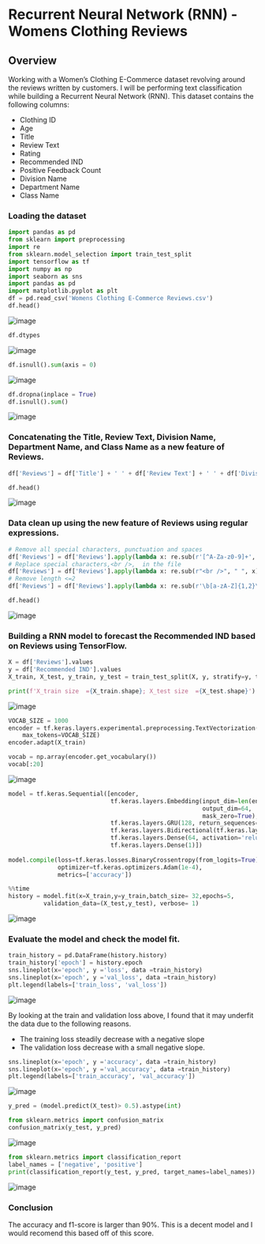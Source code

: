 # Recurrent Neural Network (RNN) - Womens Clothing Reviews

## Overview

Working with a Women’s Clothing E-Commerce dataset revolving around the reviews written by customers. I will be performing text classification while building a Recurrent Neural Network (RNN). This dataset contains the following columns:

* Clothing ID
* Age
* Title
* Review Text
* Rating
* Recommended IND
* Positive Feedback Count
* Division Name
* Department Name
* Class Name

### Loading the dataset

```python
import pandas as pd
from sklearn import preprocessing
import re
from sklearn.model_selection import train_test_split
import tensorflow as tf
import numpy as np
import seaborn as sns
import pandas as pd
import matplotlib.pyplot as plt
df = pd.read_csv('Womens Clothing E-Commerce Reviews.csv')
df.head()
```
![image](https://user-images.githubusercontent.com/47721595/152287187-6f96a3c2-aa5d-46ba-b28e-64ebb644ee2c.png)

```python
df.dtypes
```
![image](https://user-images.githubusercontent.com/47721595/152287236-d226cc49-d852-4783-8352-8bb1c06fa69c.png)

```python
df.isnull().sum(axis = 0)
```
![image](https://user-images.githubusercontent.com/47721595/152287276-46fca9e7-0fd5-49b6-aa64-3caf30b1e17b.png)

```python
df.dropna(inplace = True)
df.isnull().sum()
```
![image](https://user-images.githubusercontent.com/47721595/152287319-edb6e4c5-9d89-451c-80df-06439931ae5c.png)

### Concatenating the Title, Review Text, Division Name, Department Name, and Class Name as a new feature of Reviews.

```python
df['Reviews'] = df['Title'] + ' ' + df['Review Text'] + ' ' + df['Division Name'] + ' ' + df['Department Name'] + ' ' + df['Class Name']

df.head()
```
![image](https://user-images.githubusercontent.com/47721595/152287539-93da5aca-a535-481d-9b61-f704361bd26e.png)

### Data clean up using the new feature of Reviews using regular expressions.

```python
# Remove all special characters, punctuation and spaces
df['Reviews'] = df['Reviews'].apply(lambda x: re.sub(r'[^A-Za-z0-9]+',' ',x))
# Replace special characters,<br />,  in the file
df['Reviews'] = df['Reviews'].apply(lambda x: re.sub(r"<br />", " ", x))
# Remove length <=2
df['Reviews'] = df['Reviews'].apply(lambda x: re.sub(r'\b[a-zA-Z]{1,2}\b', '', x))

df.head()
```
![image](https://user-images.githubusercontent.com/47721595/152287661-dbfed309-70ad-4d3f-a0ab-5a8453079ab2.png)

### Building a RNN model to forecast the Recommended IND based on Reviews using TensorFlow.

```python
X = df['Reviews'].values
y = df['Recommended IND'].values
X_train, X_test, y_train, y_test = train_test_split(X, y, stratify=y, test_size=0.2)

print(f'X_train size  ={X_train.shape}; X_test size  ={X_test.shape}')
```
![image](https://user-images.githubusercontent.com/47721595/152287774-a8e9d0a2-a776-4746-916e-df2681a9a650.png)

```python
VOCAB_SIZE = 1000
encoder = tf.keras.layers.experimental.preprocessing.TextVectorization(
    max_tokens=VOCAB_SIZE)
encoder.adapt(X_train)

vocab = np.array(encoder.get_vocabulary())
vocab[:20]
```
![image](https://user-images.githubusercontent.com/47721595/152287832-3bf37811-4e1b-483c-b6b8-54613ac6a117.png)

```python
model = tf.keras.Sequential([encoder,
                             tf.keras.layers.Embedding(input_dim=len(encoder.get_vocabulary()),
                                                       output_dim=64,
                                                       mask_zero=True),
                             tf.keras.layers.GRU(128, return_sequences=True),
                             tf.keras.layers.Bidirectional(tf.keras.layers.LSTM(128)),
                             tf.keras.layers.Dense(64, activation='relu'),
                             tf.keras.layers.Dense(1)])
 
model.compile(loss=tf.keras.losses.BinaryCrossentropy(from_logits=True),
              optimizer=tf.keras.optimizers.Adam(1e-4),
              metrics=['accuracy'])

%%time
history = model.fit(x=X_train,y=y_train,batch_size= 32,epochs=5,
          validation_data=(X_test,y_test), verbose= 1)
```
![image](https://user-images.githubusercontent.com/47721595/152287960-2ee29f4c-6aa4-4954-9ca2-063167a46bdf.png)

### Evaluate the model and check the model fit. 

```python
train_history = pd.DataFrame(history.history)
train_history['epoch'] = history.epoch
sns.lineplot(x='epoch', y ='loss', data =train_history)
sns.lineplot(x='epoch', y ='val_loss', data =train_history)
plt.legend(labels=['train_loss', 'val_loss'])
```
![image](https://user-images.githubusercontent.com/47721595/152288047-fe8950cb-e62c-4890-abb7-81858488f874.png)

By looking at the train and validation loss above, I found that it may underfit the data due to the following reasons.

+ The training loss steadily decrease with a negative slope
+ The validation loss decrease with a small negative slope.

```python
sns.lineplot(x='epoch', y ='accuracy', data =train_history)
sns.lineplot(x='epoch', y ='val_accuracy', data =train_history)
plt.legend(labels=['train_accuracy', 'val_accuracy'])
```
![image](https://user-images.githubusercontent.com/47721595/152288115-a50ed0c0-449c-4869-a932-e3d3ca6cfe7e.png)

```python
y_pred = (model.predict(X_test)> 0.5).astype(int)

from sklearn.metrics import confusion_matrix
confusion_matrix(y_test, y_pred)
```
![image](https://user-images.githubusercontent.com/47721595/152288169-22e6ff39-1747-4b02-97ed-18eeda5b0a15.png)

```python
from sklearn.metrics import classification_report
label_names = ['negative', 'positive']
print(classification_report(y_test, y_pred, target_names=label_names))
```
![image](https://user-images.githubusercontent.com/47721595/152288212-fb36bd96-6d5a-4273-a658-10163950fc90.png)

### Conclusion
The accuracy and f1-score is larger than 90%. This is a decent model and I would recomend this based off of this score. 


